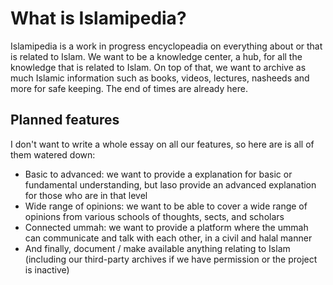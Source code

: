 # What is Islamipedia?
Islamipedia is a work in progress encyclopeadia on everything about or that is related to Islam. We want to be a knowledge center, a hub, for all the knowledge that is related to Islam. On top of that, we want to archive as much Islamic information such as books, videos, lectures, nasheeds and more for safe keeping. The end of times are already here.

## Planned features
I don't want to write a whole essay on all our features, so here are is all of them watered down:
* Basic to advanced: we want to provide a explanation for basic or fundamental understanding, but laso provide an advanced explanation for those who are in that level
* Wide range of opinions: we want to be able to cover a wide range of opinions from various schools of thoughts, sects, and scholars
* Connected ummah: we want to provide a platform where the ummah can communicate and talk with each other, in a civil and halal manner
* And finally, document / make available anything relating to Islam (including our third-party archives if we have permission or the project is inactive)
